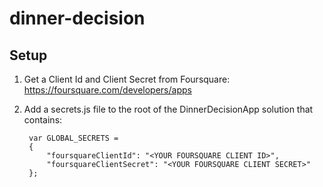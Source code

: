dinner-decision
===============

## Setup
1. Get a Client Id and Client Secret from Foursquare: https://foursquare.com/developers/apps

2. Add a secrets.js file to the root of the DinnerDecisionApp solution that contains:

        var GLOBAL_SECRETS =
        {
            "foursquareClientId": "<YOUR FOURSQUARE CLIENT ID>",
            "foursquareClientSecret": "<YOUR FOURSQUARE CLIENT SECRET>"
        };

